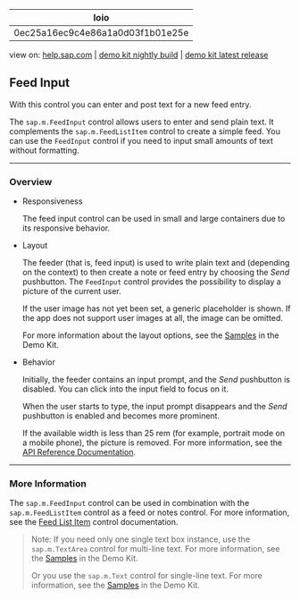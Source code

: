 | loio |
| -----|
| 0ec25a16ec9c4e86a1a0d03f1b01e25e |

<div id="loio">

view on: [help.sap.com](https://help.sap.com/viewer/DRAFT/3237636b137e43519a20ad5513c49ccb/latest/en-US/0ec25a16ec9c4e86a1a0d03f1b01e25e.html) | [demo kit nightly build](https://openui5nightly.hana.ondemand.com/#/topic/0ec25a16ec9c4e86a1a0d03f1b01e25e) | [demo kit latest release](https://openui5.hana.ondemand.com/#/topic/0ec25a16ec9c4e86a1a0d03f1b01e25e)</div>
<!-- loio0ec25a16ec9c4e86a1a0d03f1b01e25e -->

## Feed Input

With this control you can enter and post text for a new feed entry.

The `sap.m.FeedInput` control allows users to enter and send plain text. It complements the `sap.m.FeedListItem` control to create a simple feed. You can use the `FeedInput` control if you need to input small amounts of text without formatting.

***

### Overview

-   Responsiveness

    The feed input control can be used in small and large containers due to its responsive behavior.

-   Layout

    The feeder \(that is, feed input\) is used to write plain text and \(depending on the context\) to then create a note or feed entry by choosing the *Send* pushbutton. The `FeedInput` control provides the possibility to display a picture of the current user.

    If the user image has not yet been set, a generic placeholder is shown. If the app does not support user images at all, the image can be omitted.

    For more information about the layout options, see the [Samples](https://openui5.hana.ondemand.com/explored.html#/sample/sap.m.sample.FeedInput/preview) in the Demo Kit.

-   Behavior

    Initially, the feeder contains an input prompt, and the *Send* pushbutton is disabled. You can click into the input field to focus on it.

    When the user starts to type, the input prompt disappears and the *Send* pushbutton is enabled and becomes more prominent.

    If the available width is less than 25 rem \(for example, portrait mode on a mobile phone\), the picture is removed. For more information, see the [API Reference Documentation](https://openui5.hana.ondemand.com/#docs/api/symbols/sap.m.FeedInput.html).


***

### More Information

The `sap.m.FeedInput` control can be used in combination with the `sap.m.FeedListItem` control as a feed or notes control. For more information, see the [Feed List Item](Feed_List_Item_14a9900.md) control documentation.

> Note:
> If you need only one single text box instance, use the `sap.m.TextArea` control for multi-line text. For more information, see the [Samples](https://openui5.hana.ondemand.com/explored.html#/entity/sap.m.TextArea/samples) in the Demo Kit.
> 
> Or you use the `sap.m.Text` control for single-line text. For more information, see the [Samples](https://openui5.hana.ondemand.com/explored.html#/entity/sap.m.Text/samples) in the Demo Kit.
> 
> 

